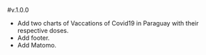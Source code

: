 #v.1.0.0

- Add two charts of Vaccations of Covid19 in Paraguay with their respective doses.
- Add footer.
- Add Matomo.